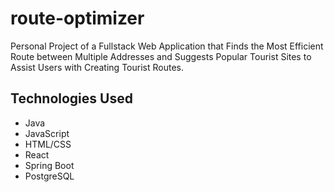 # route-optimizer
Personal Project of a Fullstack Web Application that Finds the Most Efficient Route between Multiple Addresses and Suggests Popular Tourist Sites to Assist Users with Creating Tourist Routes.

## Technologies Used

- Java 
- JavaScript
- HTML/CSS
- React
- Spring Boot 
- PostgreSQL

